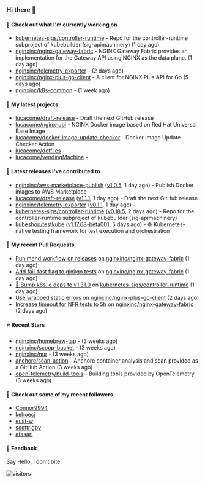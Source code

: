 ### Hi there 👋

#### 👷 Check out what I'm currently working on

- [kubernetes-sigs/controller-runtime](https://github.com/kubernetes-sigs/controller-runtime) - Repo for the controller-runtime subproject of kubebuilder (sig-apimachinery) (1 day ago)
- [nginxinc/nginx-gateway-fabric](https://github.com/nginxinc/nginx-gateway-fabric) - NGINX Gateway Fabric provides an implementation for the Gateway API using NGINX as the data plane. (1 day ago)
- [nginxinc/telemetry-exporter](https://github.com/nginxinc/telemetry-exporter) -  (2 days ago)
- [nginxinc/nginx-plus-go-client](https://github.com/nginxinc/nginx-plus-go-client) - A client for NGINX Plus API for Go (5 days ago)
- [nginxinc/k8s-common](https://github.com/nginxinc/k8s-common) -  (1 week ago)

#### 🌱 My latest projects

- [lucacome/draft-release](https://github.com/lucacome/draft-release) - Draft the next GitHub release
- [lucacome/nginx-ubi](https://github.com/lucacome/nginx-ubi) - NGINX Docker image based on Red Hat Universal Base Image
- [lucacome/docker-image-update-checker](https://github.com/lucacome/docker-image-update-checker) - Docker Image Update Checker Action
- [lucacome/dotfiles](https://github.com/lucacome/dotfiles) - 
- [lucacome/vendingMachine](https://github.com/lucacome/vendingMachine) - 

#### 🔭 Latest releases I've contributed to

- [nginxinc/aws-marketplace-publish](https://github.com/nginxinc/aws-marketplace-publish) ([v1.0.5](https://github.com/nginxinc/aws-marketplace-publish/releases/tag/v1.0.5), 1 day ago) - Publish Docker images to AWS Marketplace
- [lucacome/draft-release](https://github.com/lucacome/draft-release) ([v1.1.1](https://github.com/lucacome/draft-release/releases/tag/v1.1.1), 1 day ago) - Draft the next GitHub release
- [nginxinc/telemetry-exporter](https://github.com/nginxinc/telemetry-exporter) ([v0.1.1](https://github.com/nginxinc/telemetry-exporter/releases/tag/v0.1.1), 1 day ago) - 
- [kubernetes-sigs/controller-runtime](https://github.com/kubernetes-sigs/controller-runtime) ([v0.18.5](https://github.com/kubernetes-sigs/controller-runtime/releases/tag/v0.18.5), 2 days ago) - Repo for the controller-runtime subproject of kubebuilder (sig-apimachinery)
- [kubeshop/testkube](https://github.com/kubeshop/testkube) ([v1.17.68-beta001](https://github.com/kubeshop/testkube/releases/tag/v1.17.68-beta001), 5 days ago) - ☸️ Kubernetes-native testing framework for test execution and orchestration

#### 🔨 My recent Pull Requests

- [Run mend workflow on releases](https://github.com/nginxinc/nginx-gateway-fabric/pull/2392) on [nginxinc/nginx-gateway-fabric](https://github.com/nginxinc/nginx-gateway-fabric) (1 day ago)
- [Add fail-fast flag to ginkgo tests](https://github.com/nginxinc/nginx-gateway-fabric/pull/2389) on [nginxinc/nginx-gateway-fabric](https://github.com/nginxinc/nginx-gateway-fabric) (1 day ago)
- [🌱 Bump k8s.io deps to v1.31.0](https://github.com/kubernetes-sigs/controller-runtime/pull/2924) on [kubernetes-sigs/controller-runtime](https://github.com/kubernetes-sigs/controller-runtime) (1 day ago)
- [Use wrapped static errors](https://github.com/nginxinc/nginx-plus-go-client/pull/343) on [nginxinc/nginx-plus-go-client](https://github.com/nginxinc/nginx-plus-go-client) (2 days ago)
- [Increase timeout for NFR tests to 5h](https://github.com/nginxinc/nginx-gateway-fabric/pull/2380) on [nginxinc/nginx-gateway-fabric](https://github.com/nginxinc/nginx-gateway-fabric) (2 days ago)

#### ⭐ Recent Stars

- [nginxinc/homebrew-tap](https://github.com/nginxinc/homebrew-tap) -  (3 weeks ago)
- [nginxinc/scoop-bucket](https://github.com/nginxinc/scoop-bucket) -  (3 weeks ago)
- [nginxinc/nur](https://github.com/nginxinc/nur) -  (3 weeks ago)
- [anchore/scan-action](https://github.com/anchore/scan-action) - Anchore container analysis and scan provided as a GitHub Action (3 weeks ago)
- [open-telemetry/build-tools](https://github.com/open-telemetry/build-tools) - Building tools provided by OpenTelemetry (3 weeks ago)

#### 👯 Check out some of my recent followers

- [Connor9994](https://github.com/Connor9994)
- [kehoecj](https://github.com/kehoecj)
- [eust-w](https://github.com/eust-w)
- [scottrigby](https://github.com/scottrigby)
- [afasari](https://github.com/afasari)

#### 💬 Feedback

Say Hello, I don't bite!

![visitors](https://visitor-badge.laobi.icu/badge?page_id=lucacome.visitor-badge)
#
